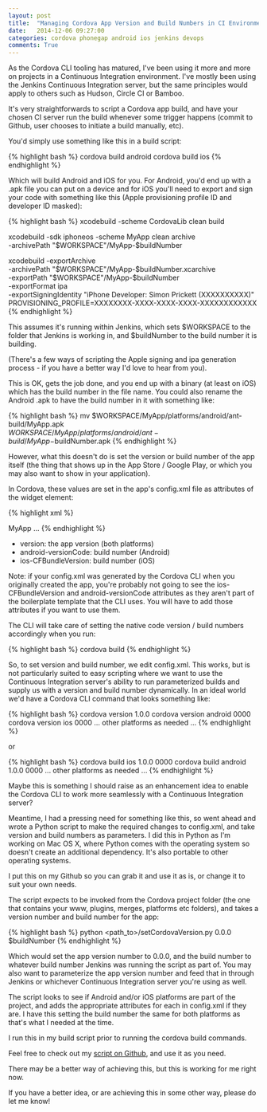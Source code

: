 ```yaml
---
layout: post
title:  "Managing Cordova App Version and Build Numbers in CI Environments"
date:   2014-12-06 09:27:00
categories: cordova phonegap android ios jenkins devops
comments: True
---
```


As the Cordova CLI tooling has matured, I've been using it more and more 
on projects in a Continuous Integration environment.  I've mostly been using 
the Jenkins Continuous Integration server, but the same principles would apply 
to others such as Hudson, Circle CI or Bamboo.

It's very straightforwards to script a Cordova app build, and have your chosen 
CI server run the build whenever some trigger happens (commit to Github, user 
chooses to initiate a build manually, etc).  

You'd simply use something like this in a build script:

{% highlight bash %}
cordova build android
cordova build ios
{% endhighlight %}

Which will build Android and iOS for you.  For Android, you'd end up with a .apk 
file you can put on a device and for iOS you'll need to export and sign your code 
with something like this (Apple provisioning profile ID and developer ID masked):

{% highlight bash %}
xcodebuild -scheme CordovaLib clean build

xcodebuild -sdk iphoneos -scheme MyApp clean archive \
           -archivePath "$WORKSPACE"/MyApp-$buildNumber

xcodebuild -exportArchive \
           -archivePath "$WORKSPACE"/MyApp-$buildNumber.xcarchive \
           -exportPath "$WORKSPACE"/MyApp-$buildNumber \
           -exportFormat ipa \
           -exportSigningIdentity "iPhone Developer: Simon Prickett (XXXXXXXXXX)" \
           PROVISIONING_PROFILE=XXXXXXXX-XXXX-XXXX-XXXX-XXXXXXXXXXXX
{% endhighlight %}

This assumes it's running within Jenkins, which sets $WORKSPACE to the folder that Jenkins is working in, and $buildNumber to the build number it is building.

(There's a few ways of scripting the Apple signing and ipa generation process - if you have a better way I'd love to hear from you).

This is OK, gets the job done, and you end up with a binary (at least on iOS) which has the build number 
in the file name.  You could also rename the Android .apk to have the build number in it with something 
like:

{% highlight bash %}
mv $WORKSPACE/MyApp/platforms/android/ant-build/MyApp.apk \
   $WORKSPACE/MyApp/platforms/android/ant-build/MyApp-$buildNumber.apk
{% endhighlight %}

However, what this doesn't do is set the version or build number of the app itself (the thing that 
shows up in the App Store / Google Play, or which you may also want to show in your application).  

In Cordova, these values are set in the app's config.xml file as attributes of the widget element:

{% highlight xml %}
<?xml version="1.0" encoding="utf-8"?>
<widget id="org.crudworks.myapp" android-versionCode="0000" 
        ios-CFBundleVersion="0000" version="1.0.0" 
        xmlns="http://www.w3.org/ns/widgets" 
        xmlns:cdv="http://cordova.apache.org/ns/1.0">
    <name>MyApp</name>
    ...
</widget>
{% endhighlight %}

* version: the app version (both platforms)
* android-versionCode: build number (Android)
* ios-CFBundleVersion: build number (iOS)

Note: if your config.xml was generated by the Cordova CLI when you originally 
created the app, you're probably not going to see the ios-CFBundleVersion and 
android-versionCode attributes as they aren't part of the boilerplate template 
that the CLI uses.  You will have to add those attributes if you want to use 
them.

The CLI will take care of setting the native code version / build numbers accordingly 
when you run:

{% highlight bash %}
cordova build <platform>
{% endhighlight %}

So, to set version and build number, we edit config.xml.  This works, but is not 
particularly suited to easy scripting where we want to use the Continuous Integration 
server's ability to run parameterized builds and supply us with a version and build 
number dynamically.  In an ideal world we'd have a Cordova CLI command that looks 
something like:

{% highlight bash %}
cordova version 1.0.0
cordova version android 0000
cordova version ios 0000
... other platforms as needed ...
{% endhighlight %}

or

{% highlight bash %}
cordova build ios 1.0.0 0000
cordova build android 1.0.0 0000
... other platforms as needed ...
{% endhighlight %}

Maybe this is something I should raise as an enhancement idea to enable the Cordova 
CLI to work more seamlessly with a Continuous Integration server?

Meantime, I had a pressing need for something like this, so went ahead and wrote a 
Python script to make the required changes to config.xml, and take version and build 
numbers as parameters.  I did this in Python as I'm working on Mac OS X, where Python 
comes with the operating system so doesn't create an additional dependency.  It's also 
portable to other operating systems.  

I put this on my Github so you can grab it and use it as is, or change it 
to suit your own needs.

The script expects to be invoked from the Cordova project folder (the one that 
contains your www, plugins, merges, platforms etc folders), and takes a version number 
and build number for the app:

{% highlight bash %}
python <path_to>/setCordovaVersion.py 0.0.0 $buildNumber
{% endhighlight %}

Which would set the app version number to 0.0.0, and the build number to whatever build 
number Jenkins was running the script as part of.  You may also want to parameterize 
the app version number and feed that in through Jenkins or whichever Continuous Integration 
server you're using as well.

The script looks to see if Android and/or iOS platforms are part of the project, and adds 
the appropriate attributes for each in config.xml if they are.  I have this setting the 
build number the same for both platforms as that's what I needed at the time.

I run this in my build script prior to running the cordova build commands.

Feel free to check out my [script on Github](https://github.com/simonprickett/cordovasetversion), 
and use it as you need.

There may be a better way of achieving this, but this is working for me right now.

If you have a better idea, or are achieving this in some other way, please do let me know!




